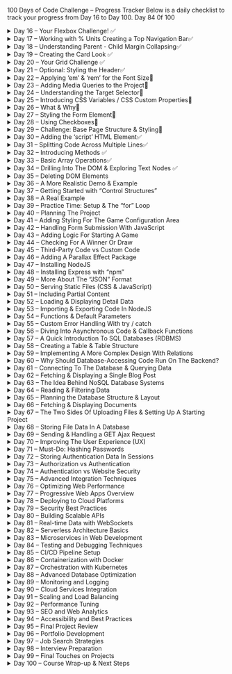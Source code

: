 100 Days of Code Challenge – Progress Tracker
Below is a daily checklist to track your progress from Day 16 to Day 100. Day 84 0f 100

<details>
<summary>Day 16 – Your Flexbox Challenge! ✅</summary>

- [x] S7L121 - Your Flexbox Challenge! Css Flex Box
- [x] S7L122 - Adding Flexbox to our Project
- [x] S7L123 - Adding a Background Image
- [x] S7L124 - Creating a Container for the Hero-Content

<details>
<summary>S7L125 - Positioning Elements ✅</summary>

- Position is used to move items in web page you can use position property for moving items

  - Fixed fixed is friend in fixed position you will always see him not matter you view
  - Static default does not stay in natural order
  - Relative move item relative to where it is postion :reletive top:300px
  - sticky keep sticked works with fixed moving but gets to a point and stop moving
  - Absolute absolute remove item from normal flow and position item where you want it exactly it is hanging in air but move where it want
  - How do absolute work with relative say if any item has relative next item will position it self with relative to it if it is remove it position itself with body
  </details>

- [x] S7L126 - Styling the Hero Content
- [x] S7L127 - Understanding Fixed & Absolute Positioning

</details>

<details>
<summary>Day 17 – Working with % Units Creating a Top Navigation Bar✅</summary>

- [x] S7L128 - Working with % Units & Creating a Top Navigation Bar
  - What is box-sizing by default it is content but it help use know height and width of content
    - What content-box contain height and width of content only if content is added the height and witdh increase it having a gift box and you add wrapping ribbon all contribute to sadiitional size of box
    - What is border-box border-box help set an absolute width of content won’t expend this point having a box with 300px you content has to fit there
- [x] S7L129 - Finishing the Header
- [x] S7L130 - Introducing the “Highlights” Section
- [x] S7L131 - Creating the HTML Code
- [x] S7L132 - Building the Flex Container
- [x] S7L133 - Flex Item display :flex on parent ignorer to style flex children’s
- [x] S7L134 - Styling Images with “object-fit” object fill and cover fill in container and remain with similar size object:fill object:cover object:fit
- [x] S7L135 - Styling Text use text-transform font-size font-family font weight text-align

</details>

<details>
<summary>Day 18 – Understanding Parent - Child Margin Collapsing✅</summary>

- [x] S7L136 - Understanding Parent - Child Margin Collapsing
  - what is margin collapsing is when h2 has a margin h3 has margin two combine they merging margins
- [x] S7L137 - Working with CSS Functions - Linear Gradients
  - css has function for creating linear gradients function enable to do certain thing automatically use background :linear -graadient(45deg,two colours 45 degrees mean blend two colour bottom to right top to left
- [x] S7L138 - The Next Step
  - Downloading images and icons
  - Font icon embedded
- [x] S7L139 - Creating a Footer Section
  - Suceesful create footer
- [x] S7L140 - Styling the Footer
  - Styling footer create a video of creating footer
- [x] S7L141 - Places Page - Overview & Preparations
  - Downloading image and setup places.html and js
- [x] S7L142 - Creating the Card Content sleepy head learn how to create cards still not understanding this update-19/03/2025 it was bait hard but final manage to understand concept so you create a card with div
  - Card
    - Card-image
    - Card-content
      - Card-tittle
      - Card -description
      - Card-link
  - Then use display:flex to align whether as a row or as column trick is having img out of card content
- [x] S7L143 - Using “position: static” sleepy head position static is default is used when you change position in another tag and you want position static behaviour so you

</details>

<details>
<summary>Day 19 – Creating the Card Look ✅</summary>

- [x] S7L144 - Creating the Card Look =refer above for notes
- [x] S7L145 - Understanding “overflow” & Your Challenge!
- [x] S7L146 - Solving the Challenge used flex end and arranging co
- [x] S7L147 - Creating all Cards see code above
- [x] S7L148 - The CSS Grid - The Theory
  - Not hard similar to css but display grid instead of flex use grid template : how you want to divide the grid I should learn display inline float use gap to space items
- [x] S7L149 - Understanding the “nth-type” Selector & “grid-template-columns”
  - Use of nth type to specificaly large specific item in grid using this syntax in type specify no of column change it count noormally
    It was very tasking but learned css heavy stuff

</details>

<details>
<summary>Day 20 – Your Grid Challenge ✅</summary>

- [x] S7L150 - Your Grid success creating my own but challenging styling it I also don’t understand this grid-column: span 2;
- [x] S7L151 - Working with Unicode UTF-8
- [x] S7L152 - Finishing Touches
- [x] S7L153 - Module Summary
- [x] S7L154 - Optional: Diving Deeper Into “position”, Flexbox & the Grid
- [x] S8L155 - Module Introduction Responsive Design
- [x] S8L156 - Project Overview
- [x] S8L157 - Please Read: Optional Lectures
- [x] S8L158 - Optional: Your Challenge - Creating the HTML Structure
- [x] S8L159 - Optional: Challenge Solution - The HTML Structure

</details>

<details>
<summary>Day 21 – Optional: Styling the Header✅</summary>

- [x] S8L160 - Optional: Styling the Header
- [x] S8L161 - Optional: Styling the “main” Section
- [x] S8L162 - What is Responsive Design?
  - Why responsivenes people and devices
- [x] S8L163 - The Problem with Pixels
- [x] S8L164 - Introducing “em” & “rem”

</details>

<details>
<summary>Day 22 – Applying ‘em’ & ‘rem’ for the Font Size🚫</summary>

- [ ] S8L165 - Applying “em” & “rem” for the Font Size
- [ ] S8L166 - Deep Dive: “em” vs “rem” vs “%”
- [ ] S8L167 - Updating the Project Units
- [ ] S8L168 - Comparing Desktop & Mobile First Design
- [ ] S8L169 - Understanding Media Queries

</details>

<details>
<summary>Day 23 – Adding Media Queries to the Project🚫</summary>

- [ ] S8L170 - Adding Media Queries to the Project
- [ ] S8L171 - Your Media Queries Challenge!
- [ ] S8L172 - Side Drawer & Hamburger Icon - The Theory
- [ ] S8L173 - Creating the Hamburger Button
- [ ] S8L174 - Creating the Side Drawer
- [ ] S8L175 - Understanding HTML Fragments

</details>

<details>
<summary>Day 24 – Understanding the Target Selector🚫</summary>

- [ ] S8L176 - Understanding the Target Selector
- [ ] S8L177 - Finishing the Side Drawer
- [ ] S8L178 - Introducing the “z-index” Property
- [ ] S8L179 - Module Summary
- [ ] S9L180 - Module Introduction
- [ ] S9L181 - Three Things to Keep in Mind
- [ ] S9L182 - Introducing the Module Project
- [ ] S9L183 - Sizing & Spacing
- [ ] S9L184 - Choosing the Right Font
- [ ] S9L185 - Understanding The Importance of Grey, Primary & Accent Colors

</details>

<details>
<summary>Day 25 – Introducing CSS Variables / CSS Custom Properties🚫</summary>

- [ ] S9L186 - Introducing CSS Variables / CSS Custom Properties
- [ ] S9L187 - CSS Variables in Action
- [ ] S9L188 - Comparing “root” vs “html” vs “\*” Selectors
- [ ] S9L189 - Understanding CSS Transformations
- [ ] S9L190 - Adding CSS Transitions
- [ ] S9L191 - Working with SVGs

</details>

<details>
<summary>Day 26 – What & Why🚫</summary>

- [ ] S10L192 - Module Introduction
- [ ] S10L193 - What & Why
- [ ] S10L194 - Important Form HTML Elements
- [ ] S10L195 - Our First Input Element
- [ ] S10L196 - Adding a Button
- [ ] S10L197 - The Form Element, Form Submission & Different Types of Requests

</details>

<details>
<summary>Day 27 – Styling the Form Element🚫</summary>

- [ ] S10L198 - Styling the Form Element
- [ ] S10L199 - Adding Labels
- [ ] S10L200 - More Detailed Forms Styling
- [ ] S10L201 - Understanding Different Input Types
- [ ] S10L202 - Understanding Email, Numbers, Password & Date Types
- [ ] S10L203 - Working with Radio Buttons

</details>

<details>
<summary>Day 28 – Using Checkboxes🚫</summary>

- [ ] S10L204 - Using Checkboxes
- [ ] S10L205 - The Textarea Element For Longer Text
- [ ] S10L206 - Adding a Dropdown
- [ ] S10L207 - Forms & Semantics (Structuring Forms)
- [ ] S10L208 - More on Form Buttons
- [ ] S10L209 - Validation Attributes
- [ ] S10L210 - More Input & Form Attributes

</details>

<details>
<summary>Day 29 – Challenge: Base Page Structure & Styling🚫</summary>

- [ ] S10L211 - Your Challenge!
- [ ] S10L212 - Challenge: Base Page Structure & Styling
- [ ] S10 Quiz 4 - Learning Check: Web Forms
- [ ] S10L213 - Challenge: First Set of Input Elements
- [ ] S10L214 - Challenge: Adding Remaining Elements
- [ ] S10L215 - Challenge: Submission & Validation
- [ ] S10L216 - Challenge: Styling

</details>

<details>
<summary>Day 30 – Adding the ‘script’ HTML Element✅</summary>

- [x] S11L221 - Adding the “script” HTML Element
  - add script using script tag add an external path to where js is located script has src
  - Add script directly in script 🏷️ tags
  - Escape characters with /
- [x] S11L222 - Working with Values & Basic JavaScript Commands
  - data structure in in js we have text string and numbers
  - Also has inbulit function what is difference between methods declaration of function inside an object and functions
- [x] S11L223 - Introducing Variables (“Data Containers”) store values in data containers with label use label to get data
- [x] S11L224 - A Closer Look At The JavaScript Syntax
  - Use semi colon and double quote or single to quote or escape characters with /
- [x] S11L225 - A Second Variable & Practice Time!
  - Use let to declare a variable declared variable and call them
- [x] S11L226 - Outsourcing JavaScript Code Into External Files
  - Use script.js to outside the html using script tag and src
- [x] S11L227 - Introducing Arrays (Managing Lists Of Data)
  - Use [,,] separate with commas store a list of items which you can get them through index give to item automatically in list
- [x] S11L228 - Introducing Objects (Grouping Related Data)
  - Use {} to declare objects with key value pair
  - Use index to get objects or use .to get objects

</details>

<details>
<summary>Day 31 – Splitting Code Across Multiple Lines✅</summary>

- [x] S11L229 - Splitting Code Across Multiple Lines
- [x] S11L230 - Accessing Object Properties
- [x] S11L231 - Performing Operations
  - Used to make math calculations
  - Comparison
  - Use console.lo() or alert()
- [x] S11L232 - Onwards To Custom Commands!
- [x] S11L233 - Introducing Functions
  - Custom commands created by developers todo various tasks
  - Javascrprirt functions alerts function are writte then called by ()
  - Use console to debug
  - Js also hass null value called undefined can be minupulate not using let in function body
- [x] S11L234 - Functions & Variables
- [x] S11L235 - Returning Values In Functions
- [x] S11L236 - Passing Data Into Functions With Parameters
- [x] S11L237 - Functions - A Summary

</details>

<details>
<summary>Day 32 – Introducing Methods ✅</summary>

- [x] S11L238 - Time To Practice: The Problem
- [x] S11L239 - Time To Practice: The Solution
- [x] S11L240 - Introducing Methods
- [x] S11L241 - Making Our Developer Life Easier (Logging with console.log())
- [x] S11L242 - Math Operations & Working With Different Kinds Of Values
- [x] S11L243 - The Modulus Operator - remandier 10%4 you get 2 which is expected result for remainder
- [x] S11L244 - Math Operations & Math Rules use bodmas
- [x] S11L245 - Performing String (Text) Operations use + string concatenation but not other math operator used
- [x] S11L246 - JavaScript Operators, Shorthand Operators & Value Types use result++ for result=result +1 if using result variables and storing it use this notation to shorhand result+5 is same as result=result
- [x] S11L247 - String Operations & String Methods how long is string length use.length to count remove starting trail space splitting string after following a certain pattern string convert to object so as to acess certain object method that's why we are able to use . Notation in string

</details>

<details>
<summary>Day 33 – Basic Array Operations✅</summary>

- [x] S11L248 - Basic Array Operations using length in counting items
- [📚] S11L249 - Splitting JavaScript Code Across Multiple Files
- [x] S11L250 - Module Summary
- [x] S11 Quiz 5 - Learning Check: JavaScript Basics
- [x] S12L251 - Module Introduction
- [x] S12L252 - Our Starting Setup set up project html and css
- [x] S12L253 - The Global “window” & “document” Objects
- use window and check it out in browser start from here built variables and functions glonal object is used to acess information related to functionality to active browser tab we can window object has function even function such alert function window has a object called document it hold information about current active loaded website use it to acess onclick events manipulation of html elements
- [x] S12L254 - What Is “The DOM”? Dom is document object model from html to server html is translated to json when pushed to server when its translate to this Javascript can be able to interact with html
- [x] S12L255 - Exploring The DOM we use document to get all html elements and events use console.dir to show json representation of html
- [x] S12L256 - Drilling Into The DOM To Select & Change HTML Elements

</details>

<details>
<summary>Day 34 – Drilling Into The DOM & Exploring Text Nodes ✅</summary>

- [x] S12L259 - Drilling Into The DOM & Exploring Text Nodes
- [x] S12L257 - Loading Our Script Correctly
- [x] S12L258 - The DOM Tree & DOM Traversal
- [x] S12L260 - DOM Drilling Limitations
- [x] S12L261 - Searching The DOM For Elements
- [x] S12L262 - Querying Elements
- [x] S12L263 - Common Query Methods
- [x] S12L264 - Time to Practice: The Problem
- [x] S12L265 - Time to Practice: The Solution
- [x] S12L266 - Next Steps
- [x] S12L267 - Inserting New HTML Elements via JavaScript

</details>

<details>
<summary>Day 35 – Deleting DOM Elements</summary>

- [x] S12L268 - Deleting DOM Elements
- [x] S12L269 - Moving Existing Elements Around
- [x] S12L270 - Working with "innerHTML"
- [x] S12 Quiz 6 - Learning Check: JavaScript & The DOM
- [x] S12L271 - Introducing Events
- [x] S12L272 - Adding a First "click" Event Listener
- [x] S12L273 - Listening To User Input Events
- [x] S12L274 - The "event" Object
- [x] S12 Quiz 7 - Learning Check: JavaScript & DOM Events

</details>

<details>
<summary>Day 36 – A More Realistic Demo & Example</summary>

- [x] S12L275 - A More Realistic Demo & Example
- [ ] S12L276 - Introducing “Constant Variables” (“Constants”)
- [ ] S12L277 - Changing Element Styles With JavaScript
- [ ] S12L278 - Managing CSS Classes With JavaScript
- [ ] S12L279 - Module Summary
- [ ] Module Exercise
- [ ] Module Solution

</details>

<details>
<summary>Day 37 – Getting Started with “Control Structures”</summary>

- [ ] S13L282 - Module Introduction
- [ ] S13L283 - Getting Started with “Control Structures”
- [ ] S13L284 - Introducing Boolean Values (“Booleans”) & Comparison Operators
- [ ] S13L285 - Booleans & Comparison Operators In Action
- [ ] S13L286 - Using Booleans In “if” Statements (Conditional Code Execution)

</details>

<details>
<summary>Day 38 – A Real Example</summary>

- [ ] S13L287 - A Real Example
- [ ] S13L288 - Alternatives with “else” and “else if”
- [ ] S13L289 - More on Boolean Values
- [ ] S13L290 - “Truthy” & “Falsy” Values
- [ ] S13 Quiz 8 - Learning Check: “if” Statements
- [ ] S13L291 - Introducing Loops (Repeated Code Execution)
- [ ] S13L292 - The Regular “for” Loop
- [ ] S13L293 - The “for-of” Loop (for Arrays)
- [ ] S13L294 - Using the Regular “for” Loop with Arrays
- [ ] S13L295 - The “for-in” Loop (for Objects)
- [ ] S13L296 - The “while” Loop

</details>

<details>
<summary>Day 39 – Practice Time: Setup & The “for” Loop</summary>

- [ ] S13L297 - Practice Time: Setup & The “for” Loop
- [ ] S13L298 - Practice Time: The “for-of” Loop
- [ ] S13L299 - Practice Time: The “for-in” Loop
- [ ] S13L300 - Practice Time: The “while” Loop
- [ ] S13L301 - Module Summary
- [ ] S13 Quiz 9 - Learning Checks: Loops

</details>

<details>
<summary>Day 40 – Planning The Project</summary>

- [ ] S14L302 - Module Introduction
- [ ] S14L303 - Planning The Project
- [ ] S14L304 - Creating The HTML Structure
- [ ] S14L305 - Adding Base Page Styles

</details>

<details>
<summary>Day 41 – Adding Styling For The Game Configuration Area</summary>

- [ ] S14L306 - Adding Styling For The Game Configuration Area
- [ ] S14L307 - Styling The Game Board
- [ ] S14L308 - Adding JavaScript, Script Files & First Event Listeners
- [ ] S14L309 - Showing & Hiding The Configuration Modal (Overlay)

</details>

<details>
<summary>Day 42 – Handling Form Submission With JavaScript</summary>

- [ ] S14L310 - Handling Form Submission With JavaScript
- [ ] S14L311 - Validating User Input With JavaScript
- [ ] S14L312 - Storing & Managing Submitted Data

</details>

<details>
<summary>Day 43 – Adding Logic For Starting A Game</summary>

- [ ] S14L313 - Adding Logic For Starting A Game
- [ ] S14L314 - Managing Game Rounds (Turns) & Field Selection
- [ ] S14L315 - Tracking Selected Fields On The Game Board

</details>

<details>
<summary>Day 44 – Checking For A Winner Or Draw</summary>

- [ ] S14L316 - Checking For A Winner Or Draw
- [ ] S14L317 - Ending The Game & Adding Restart Logic
- [ ] S14L318 - Module Summary

</details>

<details>
<summary>Day 45 – Third-Party Code vs Custom Code</summary>

- [ ] S15L319 - Module Introduction
- [ ] S15L320 - What & Why?
- [ ] S15L321 - Third-Party Code vs Custom Code (“Your Own Code”)
- [ ] S15L322 - First Example: Adding Bootstrap For Some Default Styling
- [ ] S15L323 - Adding & Using the Bootstrap CSS Package
- [ ] S15L324 - Adding a JavaScript Package
- [ ] S15L325 - Adding an Image Carousel / Gallery with a Third-Party Package
- [ ] S15L326 - Combining Third-Party Packages With Custom Code
- [ ] S15L327 - More Bootstrap Examples
- [ ] S15L328 - Exercise Solution & First Summary
- [ ] S15L329 - Another Example: Preparing a Parallax Page

</details>

<details>
<summary>Day 46 – Adding A Parallax Effect Package</summary>

- [ ] S15L330 - Adding A Parallax Effect Package
- [ ] S15L331 - Viewing Third-Party Source Code & Module Summary

</details>

<details>
<summary>Day 47 – Installing NodeJS</summary>

- [ ] S17L337 - Module Introduction
- [ ] S17L338 - Installing NodeJS
- [ ] S17L339 - Executing NodeJS Code
- [ ] S17L340 - Creating a Custom NodeJS Server
- [ ] S17L341 - Handling Requests & Creating Custom Responses
- [ ] S17L342 - Doing More Server-side Work
- [ ] S17 Quiz 11 - Learning Check: NodeJS Basics
- [ ] S17L343 - Summary

</details>

<details>
<summary>Day 48 – Installing Express with “npm”</summary>

- [ ] S18L344 - Module Introduction
- [ ] S18L345 - Installing Express with “npm”
- [ ] S18L346 - Creating a Server with Express & Handling Requests + Responses
- [ ] S18L347 - Parsing User Data With Express
- [ ] S18L348 - Storing Data in (Server-side) Files

</details>

<details>
<summary>Day 49 – More About The “JSON” Format</summary>

- [ ] S18L349 - More About The “JSON” Format
- [ ] S18L350 - Reading File Data & Returning Dynamic Responses (Dynamic HTML Code)
- [ ] S18L351 - Enhancing the Developer Workflow with “nodemon”
- [ ] S18 Quiz 12 - Learning Check: ExpressJS Basics

</details>

<details>
<summary>Day 50 – Serving Static Files (CSS & JavaScript)</summary>

- [ ] S19L357 - Serving Static Files (CSS & JavaScript)
- [ ] S19L358 - Parsing Form Data & Redirecting Requests
- [ ] S19L359 - Adding the EJS Template Engine
- [ ] S19L360 - Rendering Dynamic Content With Templates
- [ ] S19L361 - Outputting Repeated Content With EJS & Loops
- [ ] S19L362 - Rendering Conditional Content

</details>

<details>
<summary>Day 51 – Including Partial Content</summary>

- [ ] S19L363 - Including Partial Content
- [ ] S19L364 - EJS & IDE Support
- [ ] S19L365 - Module Summary
- [ ] S19 Quiz 13 - Learning Check: Static & Dynamic Content

</details>

<details>
<summary>Day 52 – Loading & Displaying Detail Data</summary>

- [ ] S20L369 - Loading & Displaying Detail Data
- [ ] S20L370 - Showing a 404 Page For “Not Found” Cases
- [ ] S20L371 - More 404 Page Usage (Non-Existent Routes)
- [ ] S20L372 - Handling Server-Side Errors (500 Status Code)
- [ ] S20L373 - Working With Status Codes
- [ ] S20L374 - Code Refactoring & Adding More Functions

</details>

<details>
<summary>Day 53 – Importing & Exporting Code In NodeJS</summary>

- [ ] S20L375 - Importing & Exporting Code In NodeJS
- [ ] S20L376 - Using The Express Router To Split The Route Configuration
- [ ] S20L377 - Introducing Query Parameters (& Hidden Form Fields)
- [ ] S20L378 - Query Parameters vs Route Parameters
- [ ] S20L379 - Module Summary
- [ ] S20 Quiz 14 - Learning Check: Advanced Express Features

</details>

<details>
<summary>Day 54 – Functions & Default Parameters</summary>

- [ ] S21L380 - Module Introduction
- [ ] S21L381 - Functions & Default Parameters
- [ ] S21L382 - Rest Parameters & The Spread Operator
- [ ] S21L383 - Functions Are Objects!
- [ ] S21L384 - Working with Template Literals
- [ ] S21L385 - Primitive vs Reference Values

</details>

<details>
<summary>Day 55 – Custom Error Handling With try / catch</summary>

- [ ] S21L386 - Custom Error Handling With try / catch
- [ ] S21L387 - Error Data & Throwing Custom Errors
- [ ] S21L388 - Variable Scoping & Shadowing
- [ ] S21 Quiz 15 - Learning Check: More Advanced JavaScript Concepts
- [ ] S21L389 - Introducing Classes As Object Blueprints
- [ ] S21L390 - Classes & Methods (and “this”)
- [ ] S21L391 - Destructuring Objects & Arrays
- [ ] S21 Quiz 16 - Learning Check: More on Objects

</details>

<details>
<summary>Day 56 – Diving Into Asynchronous Code & Callback Functions</summary>

- [ ] S21L392 - Diving Into Asynchronous Code & Callback Functions
- [ ] S21L393 - Introducing Promises
- [ ] S21L394 - Asynchronous Code & Error Handling
- [ ] S21L395 - Improving Code With async / await
- [ ] S21 Quiz 17 - Learning Check: Asynchronous Code
- [ ] S21L396 - Module Summary

</details>

<details>
<summary>Day 57 – A Quick Introduction To SQL Databases (RDBMS)</summary>

- [ ] S22L399 - A Quick Introduction To SQL Databases (RDBMS)
- [ ] S22L400 - A Quick Introduction To NoSQL Databases
- [ ] S22L401 - SQL vs NoSQL Databases
- [ ] S22 Quiz 18 - Learning Check: Databases Introduction

</details>

<details>
<summary>Day 58 – Creating a Table & Table Structure</summary>

- [ ] S23L408 - Creating a Table & Table Structure
- [ ] S23L409 - Inserting Data Into A Table
- [ ] S23L410 - Reading Data From A Table (incl. Filtering)
- [ ] S23L411 - Updating & Deleting Data
- [ ] S23L412 - Designing A More Complex Database
- [ ] S23L413 - Adding A New Table

</details>

<details>
<summary>Day 59 – Implementing A More Complex Design With Relations</summary>

- [ ] S23L414 - Implementing A More Complex Design With Relations
- [ ] S23L415 - Inserting Related Data
- [ ] S23L416 - Practice: Inserting Related Data
- [ ] S23L417 - Querying & Joining Related Data
- [ ] S23L418 - Practice: Joining Data
- [ ] S23L419 - Module Summary & More On Relationships
- [ ] S23 Quiz 19 - Learning Check: SQL Introduction

</details>

<details>
<summary>Day 60 – Why Should Database-Accessing Code Run On The Backend?</summary>

- [ ] S24L420 - Module Introduction
- [ ] S24L421 - Why Should Database-Accessing Code Run On The Backend?
- [ ] S24L422 - What We’ll Build In This Section
- [ ] S24L423 - Planning Our Database Structure
- [ ] S24L424 - Database Initialization
- [ ] S24L425 - Project Setup
- [ ] S24L426 - Creating Our First Routes

</details>

<details>
<summary>Day 61 – Connecting To The Database & Querying Data</summary>

- [ ] S24L427 - Connecting To The Database & Querying Data
- [ ] S24L428 - Inserting Data With Placeholders (Injecting Dynamic Data)
- [ ] S24L429 - Fetching & Displaying a List Of Blog Posts

</details>

<details>
<summary>Day 62 – Fetching & Displaying a Single Blog Post</summary>

- [ ] S24L430 - Fetching & Displaying a Single Blog Post
- [ ] S24L431 - Formatting & Transforming Fetched Data
- [ ] S24L432 - Preparing The “Update Post” Page
- [ ] S24L433 - Updating Posts
- [ ] S24L434 - Deleting Posts
- [ ] S24L435 - Module Summary

</details>

<details>
<summary>Day 63 – The Idea Behind NoSQL Database Systems</summary>

- [ ] S25L436 - Module Introduction
- [ ] S25L437 - The Idea Behind NoSQL Database Systems
- [ ] S25L438 - Introducing MongoDB
- [ ] S25L439 - General Setup Instructions & Installing MongoDB on macOS
- [ ] S25L440 - Installing MongoDB on Windows
- [ ] S25L441 - Installing the MongoDB Shell
- [ ] S25L442 - Inserting Data with MongoDB

</details>

<details>
<summary>Day 64 – Reading & Filtering Data</summary>

- [ ] S25L443 - Reading & Filtering Data
- [ ] S25L444 - Updating Documents In A MongoDB Database
- [ ] S25L445 - Deleting Documents With MongoDB
- [ ] S25L446 - Planning a Complete Database Design / Layout
- [ ] S25L447 - Implementing the Planned Design & Layout
- [ ] S25L448 - Practice Time & More Filtering Operators

</details>

<details>
<summary>Day 65 – Planning the Database Structure & Layout</summary>

- [ ] S26L449 - Module Introduction
- [ ] S26L450 - Planning the Database Structure & Layout
- [ ] S26L451 - Project & Database Initialization
- [ ] S26L452 - Connecting to MongoDB (from inside NodeJS)
- [ ] S26L453 - Fetching & Displaying A List Of Authors
- [ ] S26L454 - Inserting Documents (New Posts)

</details>

<details>
<summary>Day 66 – Fetching & Displaying Documents</summary>

- [ ] S26L455 - Fetching & Displaying Documents
- [ ] S26L456 - Fetching a Single Document
- [ ] S26L457 - Transforming & Preparing Data
- [ ] S26L458 - Updating Documents
- [ ] S26L459 - Deleting Documents

</details>

<details>
<summary>Day 67 – The Two Sides Of Uploading Files & Setting Up A Starting Project</summary>

- [ ] S26L460 - ExpressJS & Handling Asynchronous Code Errors

</details>

<details>
<summary>Day 68 – Storing File Data In A Database</summary>

- [ ] S27L467 - Storing File Data In A Database (And What NOT To Store)
- [ ] S27L468 - Serving Uploaded Files To Website Visitors
- [ ] S27L469 - Adding An Image Preview Feature
- [ ] S27L470 - Module Summary
- [ ] S27 Quiz 20 - Learning Check: File Uploads

</details>

<details>
<summary>Day 69 – Sending & Handling a GET Ajax Request</summary>

- [ ] S28L471 - Module Introduction
- [ ] S28L472 - What Is Ajax? And Why Would We Need It?
- [ ] S28L473 - What is “Ajax”?
- [ ] S28L474 - The Starting Project & A Problem
- [ ] S28L475 - Sending & Handling a GET Ajax Request
- [ ] S28L476 - Updating The DOM Based On The Response
- [ ] S28L477 - Preparing The POST Request Data
- [ ] S28L478 - Sending & Handling a POST Ajax Request

</details>

<details>
<summary>Day 70 – Improving The User Experience (UX)</summary>

- [ ] S28L479 - Improving The User Experience (UX)
- [ ] S28L480 - Handling Errors (Server-side & Technical)
- [ ] S28L481 - We Now Have More HTTP Methods!
- [ ] S28L482 - Module Summary
- [ ] S28 Quiz 21 - Learning Check: Ajax / JS-driven HTTP Requests

</details>

<details>
<summary>Day 71 – Must-Do: Hashing Passwords</summary>

- [ ] S29L487 - Must-Do: Hashing Passwords
- [ ] S29L488 - Adding User Login Functionality
- [ ] S29L489 - Validating Signup Information
- [ ] S29L490 - Introducing Sessions & Cookies - The Stars Of Authentication
- [ ] S29L491 - Adding Sessions Support To Our Website

</details>

<details>
<summary>Day 72 – Storing Authentication Data In Sessions</summary>

- [ ] S29L492 - Storing Authentication Data In Sessions
- [ ] S29L493 - Using Sessions & Cookies For Controlling Access
- [ ] S29L494 - Adding The Logout Functionality
- [ ] S29L495 - A Closer Look At Cookies
- [ ] S29L496 - Diving Deeper Into Sessions (Beyond Authentication)

</details>

<details>
<summary>Day 73 – Authorization vs Authentication</summary>

- [ ] S29L497 - Authorization vs Authentication
- [ ] S29L498 - Practicing Sessions & Working With Sessions
- [ ] S29L499 - Writing Custom Middlewares & Using “res.locals”
- [ ] S29L500 - Module Summary
- [ ] S29 Quiz 22 - Learning Check: Authentication

</details>

<details>
<summary>Day 74 – Authentication vs Website Security</summary>

- [ ] S30L501 - Module Introduction
- [ ] S30L502 - Authentication vs Website Security
- [ ] S30L503 - Understanding CSRF Attacks
- [ ] S30L504 - Partial CSRF Protection With “Same-Site” Cookies
- [ ] S30L505 - Implementing A Better CSRF Protection

</details>

<details>
<summary>Day 75 – Advanced Integration Techniques</summary>

- [ ] Introduction to Advanced Integration
- [ ] Core Concepts of Integration
- [ ] Practical Applications
- [ ] Summary & Quiz

</details>

<details>
<summary>Day 76 – Optimizing Web Performance</summary>

- [ ] Overview of Web Performance Optimization
- [ ] Key Metrics and Bottlenecks
- [ ] Tools & Techniques for Optimization
- [ ] Hands-on Optimization Exercise

</details>

<details>
<summary>Day 77 – Progressive Web Apps Overview</summary>

- [ ] Introduction to Progressive Web Apps
- [ ] Key Features & Benefits
- [ ] Building a Basic PWA
- [ ] Testing & Deployment Strategies

</details>

<details>
<summary>Day 78 – Deploying to Cloud Platforms</summary>

- [ ] Overview of Cloud Deployment Options
- [ ] Setting Up Your Deployment Environment
- [ ] Deploying a Sample Application
- [ ] Post-Deployment Monitoring

</details>

<details>
<summary>Day 79 – Security Best Practices</summary>

- [ ] Overview of Web Security Essentials
- [ ] Common Vulnerabilities & Defenses
- [ ] Implementing HTTPS & Secure Headers
- [ ] Security Testing & Tools

</details>

<details>
<summary>Day 80 – Building Scalable APIs</summary>

- [ ] Introduction to API Design
- [ ] RESTful & GraphQL APIs
- [ ] Scalability Considerations
- [ ] Hands-on API Development

</details>

<details>
<summary>Day 81 – Real-time Data with WebSockets</summary>

- [ ] Overview of WebSockets
- [ ] Setting Up a WebSocket Server
- [ ] Real-time Communication in the Browser
- [ ] Use Cases & Best Practices

</details>

<details>
<summary>Day 82 – Serverless Architecture Basics</summary>

- [ ] Introduction to Serverless Computing
- [ ] Key Providers & Tools
- [ ] Building a Serverless Function
- [ ] Benefits and Limitations

</details>

<details>
<summary>Day 83 – Microservices in Web Development</summary>

- [ ] Understanding Microservices Architecture
- [ ] Splitting an Application into Services
- [ ] Communication Between Services
- [ ] Challenges & Best Practices

</details>

<details>
<summary>Day 84 – Testing and Debugging Techniques</summary>

- [ ] Overview of Testing Strategies
- [ ] Unit, Integration, and E2E Testing
- [ ] Debugging Tools and Methods
- [ ] Continuous Testing in Deployment

</details>

<details>
<summary>Day 85 – CI/CD Pipeline Setup</summary>

- [ ] Introduction to CI/CD
- [ ] Setting Up a Pipeline (e.g., with GitHub Actions)
- [ ] Automating Tests & Deployments
- [ ] Monitoring and Maintenance

</details>

<details>
<summary>Day 86 – Containerization with Docker</summary>

- [ ] Basics of Docker and Containerization
- [ ] Creating a Dockerfile for a Web App
- [ ] Running and Managing Containers
- [ ] Docker Compose for Multi-Container Apps

</details>

<details>
<summary>Day 87 – Orchestration with Kubernetes</summary>

- [ ] Introduction to Kubernetes
- [ ] Deploying Containers on Kubernetes
- [ ] Managing Clusters and Scaling
- [ ] Advanced Orchestration Concepts

</details>

<details>
<summary>Day 88 – Advanced Database Optimization</summary>

- [ ] Database Indexing and Query Optimization
- [ ] Caching Strategies
- [ ] Performance Monitoring
- [ ] Real-world Optimization Examples

</details>

<details>
<summary>Day 89 – Monitoring and Logging</summary>

- [ ] Setting Up Application Logging
- [ ] Monitoring Tools and Dashboards
- [ ] Alerting and Incident Response
- [ ] Best Practices for Observability

</details>

<details>
<summary>Day 90 – Cloud Services Integration</summary>

- [ ] Integrating Third-Party Cloud Services
- [ ] APIs for Cloud Storage and Messaging
- [ ] Security and Authentication in the Cloud
- [ ] Hands-on Integration Example

</details>

<details>
<summary>Day 91 – Scaling and Load Balancing</summary>

- [ ] Overview of Scaling Strategies
- [ ] Load Balancing Techniques
- [ ] Auto-scaling and Resource Management
- [ ] Case Studies and Best Practices

</details>

<details>
<summary>Day 92 – Performance Tuning</summary>

- [ ] Profiling and Benchmarking Your App
- [ ] Optimizing Code and Database Calls
- [ ] Frontend Performance Improvements
- [ ] Continuous Performance Monitoring

</details>

<details>
<summary>Day 93 – SEO and Web Analytics</summary>

- [ ] Fundamentals of SEO
- [ ] Implementing SEO Best Practices
- [ ] Setting Up Web Analytics Tools
- [ ] Analyzing and Acting on Data

</details>

<details>
<summary>Day 94 – Accessibility and Best Practices</summary>

- [ ] Introduction to Web Accessibility
- [ ] Guidelines and Standards (WCAG)
- [ ] Tools for Testing Accessibility
- [ ] Implementing Accessible Design

</details>

<details>
<summary>Day 95 – Final Project Review</summary>

- [ ] Reviewing All Project Components
- [ ] Peer Reviews and Feedback
- [ ] Refining Code and Design
- [ ] Preparing for Final Submission

</details>

<details>
<summary>Day 96 – Portfolio Development</summary>

- [ ] Creating a Professional Portfolio Website
- [ ] Showcasing Projects and Skills
- [ ] Best Practices in Portfolio Design
- [ ] Updating and Maintaining Your Portfolio

</details>

<details>
<summary>Day 97 – Job Search Strategies</summary>

- [ ] Resume and Cover Letter Tips
- [ ] Networking in the Tech Community
- [ ] Interview Preparation
- [ ] Leveraging Online Job Portals

</details>

<details>
<summary>Day 98 – Interview Preparation</summary>

- [ ] Common Web Development Interview Questions
- [ ] Coding Challenges and Whiteboard Practice
- [ ] Behavioral Interview Tips
- [ ] Mock Interviews and Feedback

</details>

<details>
<summary>Day 99 – Final Touches on Projects</summary>

- [ ] Reviewing All Project Deliverables
- [ ] Polishing User Experience and Design
- [ ] Final Testing and Debugging
- [ ] Preparing for Course Wrap-up

</details>

<details>
<summary>Day 100 – Course Wrap-up & Next Steps</summary>

- [ ] Final Review of Key Concepts
- [ ] Final Project Touches
- [ ] Next Steps in Your Web Development Journey
- [ ] Course Feedback & Reflection

</details>
